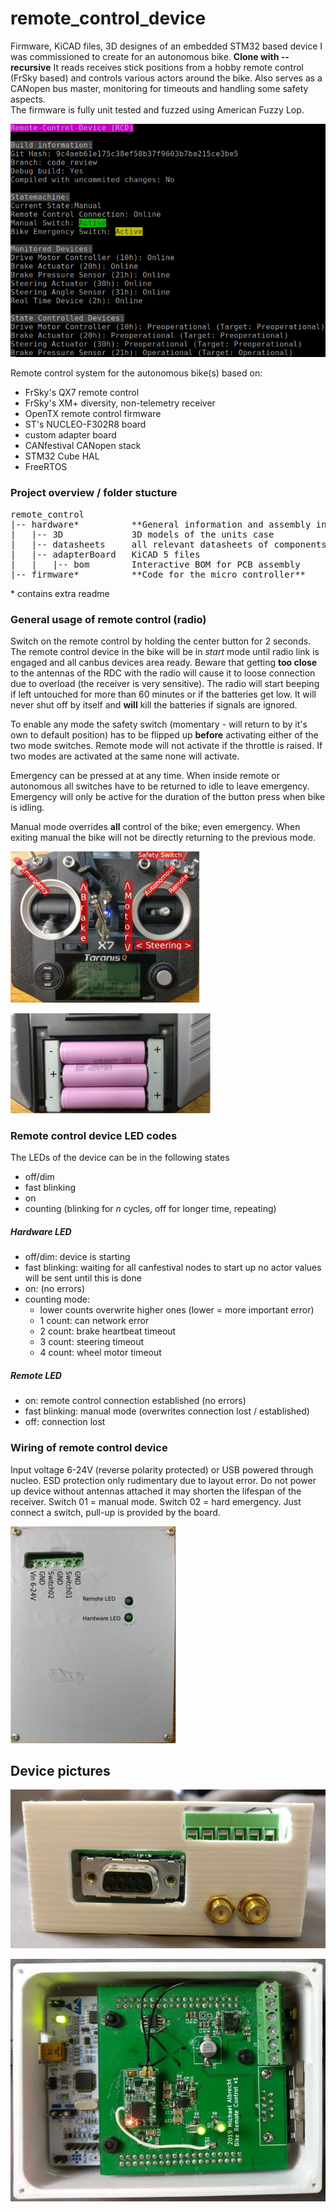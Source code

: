 # remote_control_device

Firmware, KiCAD files, 3D designes of an embedded STM32 based device I was commissioned to create for an autonomous bike. **Clone with --recursive**
It reads receives stick positions from a hobby remote control (FrSky based) and controls various actors around the bike. Also serves as a CANopen bus master, monitoring for timeouts and handling some safety aspects.   
The firmware is fully unit tested and fuzzed using American Fuzzy Lop. 

![radio front image](firmware/pictures/terminal.png "Serial console")

Remote control system for the autonomous bike(s) based on:
 
* FrSky's QX7 remote control
* FrSky's XM+ diversity, non-telemetry receiver
* OpenTX remote control firmware
* ST's NUCLEO-F302R8 board
* custom adapter board
* CANfestival CANopen stack
* STM32 Cube HAL 
* FreeRTOS 

### Project overview / folder stucture
<pre>
remote_control
|-- hardware*          **General information and assembly instructions**
|   |-- 3D             3D models of the units case
|   |-- datasheets     all relevant datasheets of components used in the custom adapter board
|   |-- adapterBoard   KiCAD 5 files
|   |   |-- bom        Interactive BOM for PCB assembly
|-- firmware*          **Code for the micro controller**
</pre>
\* contains extra readme


### General usage of remote control (radio)

Switch on the remote control by holding the center button for 2 seconds. The remote control device in the bike will be in *start* mode until radio link is engaged and all canbus devices area ready. Beware that getting **too close** to the antennas of the RDC with the radio will cause it to loose connection due to overload (the receiver is very sensitive).
The radio will start beeping if left untouched for more than 60 minutes or if the batteries get low. It will never shut off by itself and **will** kill the batteries if signals are ignored.   

To enable any mode the safety switch (momentary - will return to by it's own to default position) has to be flipped up **before** activating either of the two mode switches.
Remote mode will not activate if the throttle is raised. If two modes are activated at the same none will activate.

Emergency can be pressed at at any time. When inside remote or autonomous all switches have to be returned to idle to
leave emergency. Emergency will only be active for the duration of the button press when bike is idling.   

Manual mode overrides **all** control of the bike; even emergency. When exiting manual the bike will not be directly returning to the previous mode.  

![radio front image](hardware/pictures/rc_front.jpeg "")

![radio back image](hardware/pictures/rc_back.jpg "")


### Remote control device LED codes
The LEDs of the device can be in the following states

- off/dim
- fast blinking
- on
- counting (blinking for *n* cycles, off for longer time, repeating)

##### Hardware LED

- off/dim: device is starting
- fast blinking:
    waiting for all canfestival nodes to start up
    no actor values will be sent until this is done
- on: (no errors)
- counting mode:
    - lower counts overwrite higher ones (lower = more important error)
    - 1 count: can network error
    - 2 count: brake heartbeat timeout
    - 3 count: steering timeout
    - 4 count: wheel motor timeout

##### Remote LED

- on: remote control connection established (no errors)
- fast blinking: manual mode (overwrites connection lost / established)
- off: connection lost


### Wiring of remote control device
Input voltage 6-24V (reverse polarity protected) or USB powered through nucleo. ESD protection only rudimentary due to layout error. 
Do not power up device without antennas attached it may shorten the lifespan of the receiver. Switch 01 = manual mode. Switch 02 = hard emergency. Just connect a switch, pull-up is provided by the board.

![unit image](hardware/pictures/device.jpeg "")


## Device pictures

![front image](hardware/pictures/RCD_front.jpg "")

![top without lid](hardware/pictures/RCD_top.jpg "")
